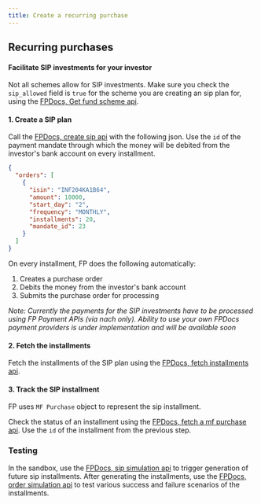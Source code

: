 ```yaml
---
title: Create a recurring purchase
---
```

## Recurring purchases
#### Facilitate SIP investments for your investor

Not all schemes allow for SIP investments. Make sure you check the `sip_allowed` field is `true` for the scheme you are creating an sip plan for, using the [FPDocs, Get fund scheme api](https://fintechprimitives.com/api/#get-single-fund-schemes-detail).

#### 1. Create a SIP plan
Call the [FPDocs, create sip api](https://fintechprimitives.com/api/#create-a-sip) with the following json. Use the `id` of the payment mandate through which the money will be debited from the investor's bank account on every installment.

```json
{
  "orders": [
    {
      "isin": "INF204KA1B64",
      "amount": 10000,
      "start_day": "2",
      "frequency": "MONTHLY",
      "installments": 20,
      "mandate_id": 23
    }
  ]
}
```

On every installment, FP does the following automatically:
1. Creates a purchase order
2. Debits the money from the investor's bank account
3. Submits the purchase order for processing

*Note: Currently the payments for the SIP investments have to be processed using FP Payment APIs (via nach only). Ability to use your own FPDocs payment providers is under implementation and will be available soon*

#### 2. Fetch the installments
Fetch the installments of the SIP plan using the [FPDocs, fetch installments api](https://fintechprimitives.com/api/#fetch-installments-of-a-sip).

#### 3. Track the SIP installment
FP uses `MF Purchase` object to represent the sip installment.

Check the status of an installment using the [FPDocs, fetch a mf purchase api](https://fintechprimitives.com/docs/api/#fetch-a-mf-purchase). Use the `id` of the installment from the previous step.


### Testing

In the sandbox, use the [FPDocs, sip simulation api](https://fintechprimitives.com/api/#post-sip-simulation) to trigger generation of future sip installments. After generating the installments, use the [FPDocs, order simulation api](https://fintechprimitives.com/api/#post-order-simulation) to test various success and failure scenarios of the installments.